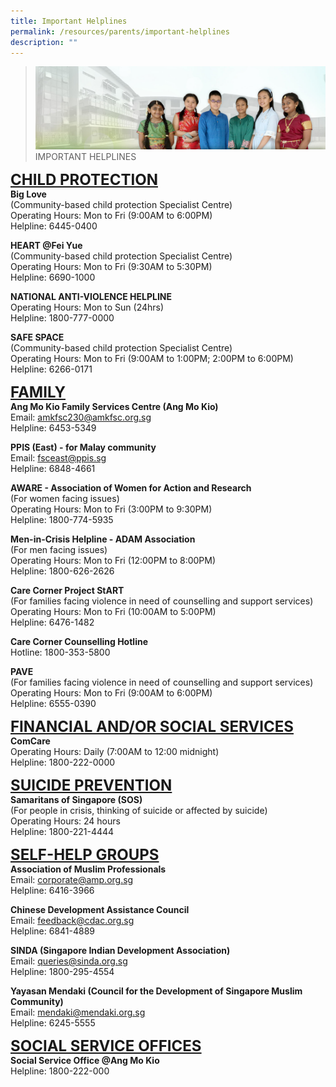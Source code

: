 ```yaml
---
title: Important Helplines
permalink: /resources/parents/important-helplines
description: ""
---
```

>![](/images/About%20Us/banner2-with%20bg.jpg)
>IMPORTANT HELPLINES

**<font size=5><u>CHILD PROTECTION</u></font>**<br>
**Big Love**  
(Community-based child protection Specialist Centre)  
Operating Hours: Mon to Fri (9:00AM to 6:00PM)  
Helpline: 6445-0400  
  
**HEART @Fei Yue**  
(Community-based child protection Specialist Centre)  
Operating Hours: Mon to Fri (9:30AM to 5:30PM)  
Helpline: 6690-1000  
  
**NATIONAL ANTI-VIOLENCE HELPLINE**<br>
Operating Hours: Mon to Sun (24hrs)  
Helpline: 1800-777-0000  
  
**SAFE SPACE** <br>
(Community-based child protection Specialist Centre)  
Operating Hours: Mon to Fri (9:00AM to 1:00PM; 2:00PM to 6:00PM)  
Helpline: 6266-0171  
  
**<font size=5><u>FAMILY</u></font>** <br>
**Ang Mo Kio Family Services Centre (Ang Mo Kio)**  
Email: <a href="mailto:amkfsc230@amkfsc.org.sg ">amkfsc230@amkfsc.org.sg </a><br>
Helpline: 6453-5349  
  
**PPIS (East) - for Malay community**  
Email: <a href="mailto:fsceast@ppis.sg ">fsceast@ppis.sg </a><br>
Helpline: 6848-4661  
  
**AWARE - Association of Women for Action and Research**  
(For women facing issues)  
Operating Hours: Mon to Fri (3:00PM to 9:30PM)  
Helpline: 1800-774-5935  
  
**Men-in-Crisis Helpline - ADAM Association**  
(For men facing issues)  
Operating Hours: Mon to Fri (12:00PM to 8:00PM)  
Helpline: 1800-626-2626  
  
**Care Corner Project StART**  
(For families facing violence in need of counselling and support services)  
Operating Hours: Mon to Fri (10:00AM to 5:00PM)  
Helpline: 6476-1482  
  
**Care Corner Counselling Hotline**   
Hotline: 1800-353-5800  
  
**PAVE**<br>
(For families facing violence in need of counselling and support services)  
Operating Hours: Mon to Fri (9:00AM to 6:00PM)  
Helpline: 6555-0390  
  
	
	
**<font size=5><u>FINANCIAL AND/OR SOCIAL SERVICES</u></font>** <br>
**ComCare**<br>
Operating Hours: Daily (7:00AM to 12:00 midnight)  
Helpline: 1800-222-0000  
  
		
**<font size=5><u>SUICIDE PREVENTION</u></font>** <br>  **Samaritans of Singapore (SOS)**<br>
(For people in crisis, thinking of suicide or affected by suicide)  
Operating Hours: 24 hours  
Helpline: 1800-221-4444  
 
 
**<font size=5><u>SELF-HELP GROUPS</u></font>** <br>
**Association of Muslim Professionals**  
Email: <a href="mailto:corporate@amp.org.sg ">corporate@amp.org.sg</a><br>
Helpline: 6416-3966  
  
**Chinese Development Assistance Council** <br>
Email: <a href="mailto:feedback@cdac.org.sg">feedback@cdac.org.sg</a><br>
Helpline: 6841-4889  
  
**SINDA (Singapore Indian Development Association)**<br>
Email:
<a href="mailto:queries@sinda.org.sg">queries@sinda.org.sg</a><br>
Helpline: 1800-295-4554  
  
**Yayasan Mendaki (Council for the Development of Singapore Muslim Community)**<br>
Email:
<a href="mailto:mendaki@mendaki.org.sg">mendaki@mendaki.org.sg</a><br>
Helpline: 6245-5555  
  
**<font size=5><u>SOCIAL SERVICE OFFICES</u></font>** <br>
**Social Service Office @Ang Mo Kio**<br>
Helpline: 1800-222-000